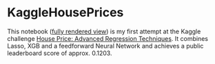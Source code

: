 # KaggleHousePrices

This notebook ([fully rendered view](https://nbviewer.jupyter.org/github/larpal/KaggleHousePrices/blob/master/house_prices_XGB_NN.ipynb)) is my first attempt at the Kaggle challenge [House Price: Advanced Regression Techniques](https://www.kaggle.com/c/house-prices-advanced-regression-techniques). It combines Lasso, XGB and a feedforward Neural Network and achieves a public leaderboard score of approx. 0.1203.
